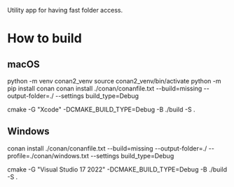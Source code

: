 Utility app for having fast folder access.

# How to build

## macOS
python  -m venv conan2_venv
source conan2_venv/bin/activate
python -m pip install conan
conan install ./conan/conanfile.txt --build=missing --output-folder=./ --settings build_type=Debug

cmake -G "Xcode" -DCMAKE_BUILD_TYPE=Debug -B ./build -S .

## Windows
conan install ./conan/conanfile.txt --build=missing --output-folder=./ --profile=./conan/windows.txt --settings build_type=Debug

cmake -G "Visual Studio 17 2022" -DCMAKE_BUILD_TYPE=Debug -B ./build -S .